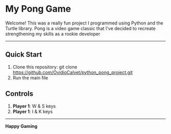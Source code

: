# My Pong Game

Welcome! This was a really fun project I programmed using Python and the Turtle library. Pong is a video game classic that I've decided to recreate strengthening my skills as a rookie developer



---

## Quick Start

1. Clone this repository: git clone https://github.com/OvidioCalvet/python_pong_project.git
2. Run the main file

## Controls

1. **Player 1**: W & S keys
2. **Player 1**: I & K keys

---

**Happy Gaming**
